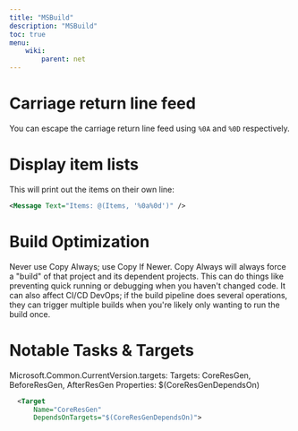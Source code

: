 ```yaml
---
title: "MSBuild"
description: "MSBuild"
toc: true
menu:
    wiki:
        parent: net
---
```

# Carriage return line feed

You can escape the carriage return line feed using `%0A` and `%0D` respectively.

# Display item lists

This will print out the items on their own line:

```xml
<Message Text="Items: @(Items, '%0a%0d')" />
```

# Build Optimization

Never use Copy Always; use Copy If Newer. Copy Always will always force a "build" of that project and its dependent projects. This can do things like preventing quick running or debugging when you haven't changed code. It can also affect CI/CD DevOps; if the build pipeline does several operations, they can trigger multiple builds when you're likely only wanting to run the build once.

# Notable Tasks & Targets

Microsoft.Common.CurrentVersion.targets:
    Targets: CoreResGen, BeforeResGen, AfterResGen
    Properties: $(CoreResGenDependsOn)

```xml
  <Target
      Name="CoreResGen"
      DependsOnTargets="$(CoreResGenDependsOn)">
```